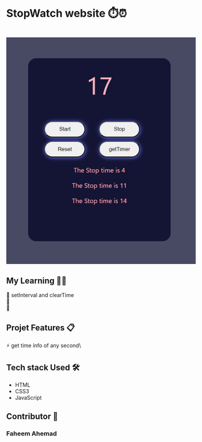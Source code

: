 # StopWatch website ⏱️⏰
>
<br>
<img src='stopwatch.png'>

## My Learning 📗🔖
📗 setInterval and clearTime <br>
📗 <br>
📗 <br>

## Projet Features 📋
⚡️ get time info of any second\


## Tech stack Used 🛠️
*  HTML
*  CSS3
*  JavaScript

## Contributor 🤝
### Faheem Ahemad
